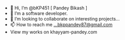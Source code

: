 - 👋 Hi, I’m @bKP451 [ Pandey Bikash ]
- 🌱 I’m a software developer.
- 💞️ I’m looking to collaborate on interesting projects...
- 📫 How to reach me ...bkppandey87@gmail.com
- View my works on khayyam-pandey.com

<!---
bKP451/bKP451 is a ✨ special ✨ repository because its `README.md` (this file) appears on your GitHub profile.
You can click the Preview link to take a look at your changes.
--->
